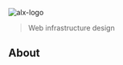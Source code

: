![alx-logo](https://assets.imaginablefutures.com/media/images/ALX_Logo.max-200x150.png)
  > Web infrastructure design

## About 